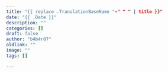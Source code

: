 ```yaml
---
title: "{{ replace .TranslationBaseName "-" " " | title }}"
date: "{{ .Date }}"
description: ""
categories: []
draft: false
author: "b4b4r07"
oldlink: ""
image: ""
tags: []

---
```

